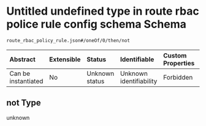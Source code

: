 # Untitled undefined type in route rbac police rule config schema Schema

```txt
route_rbac_policy_rule.json#/oneOf/0/then/not
```



| Abstract            | Extensible | Status         | Identifiable            | Custom Properties | Additional Properties | Access Restrictions | Defined In                                                                                    |
| :------------------ | :--------- | :------------- | :---------------------- | :---------------- | :-------------------- | :------------------ | :-------------------------------------------------------------------------------------------- |
| Can be instantiated | No         | Unknown status | Unknown identifiability | Forbidden         | Allowed               | none                | [route\_rbac\_policy\_rule.json\*](../out/route_rbac_policy_rule.json "open original schema") |

## not Type

unknown
